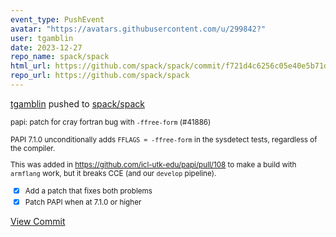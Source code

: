 ```yaml
---
event_type: PushEvent
avatar: "https://avatars.githubusercontent.com/u/299842?"
user: tgamblin
date: 2023-12-27
repo_name: spack/spack
html_url: https://github.com/spack/spack/commit/f721d4c6256c05e40e5b71d8ae570e55ec3d9825
repo_url: https://github.com/spack/spack
---
```


<a href='https://github.com/tgamblin' target='_blank'>tgamblin</a> pushed to <a href='https://github.com/spack/spack' target='_blank'>spack/spack</a>

<small>papi: patch for cray fortran bug with `-ffree-form` (#41886)

PAPI 7.1.0 unconditionally adds `FFLAGS = -ffree-form` in the sysdetect tests,
regardless of the compiler.

This was added in https://github.com/icl-utk-edu/papi/pull/108 to make a build with
`armflang` work, but it breaks CCE (and our `develop` pipeline).

- [x] Add a patch that fixes both problems
- [x] Patch PAPI when at 7.1.0 or higher</small>

<a href='https://github.com/spack/spack/commit/f721d4c6256c05e40e5b71d8ae570e55ec3d9825' target='_blank'>View Commit</a>